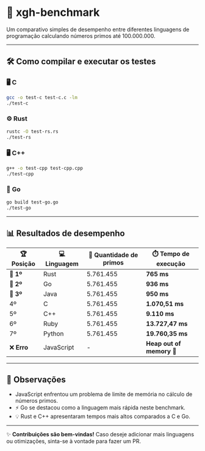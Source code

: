
# 🚀 xgh-benchmark

Um comparativo simples de desempenho entre diferentes linguagens de programação calculando números primos até 100.000.000.

---

## 🛠️ Como compilar e executar os testes

### 🖥️ **C**
```bash
gcc -o test-c test-c.c -lm
./test-c
```

### ⚙️ **Rust**
```bash
rustc -O test-rs.rs
./test-rs
```

### 🖥️ **C++**
```bash
g++ -o test-cpp test-cpp.cpp
./test-cpp
```

### 🌟 **Go**
```bash
go build test-go.go
./test-go
```

---

## 📊 Resultados de desempenho

| 🏆 **Posição** | 💻 **Linguagem** | 🔢 **Quantidade de primos** | ⏱️ **Tempo de execução**       |
|----------------|-----------------|-----------------------------|--------------------------------|
| 🥇 **1º**      | Rust            | 5.761.455                  | **765 ms**                 |
| 🥈 **2º**      | Go              | 5.761.455                  | **936 ms**                   |
| 🥉 **3º**      | Java            | 5.761.455                  | **950 ms**                   |
| 4º             | C               | 5.761.455                  | **1.070,51 ms**              |
| 5º             | C++             | 5.761.455                  | **9.110 ms**                 |
| 6º             | Ruby            | 5.761.455                  | **13.727,47 ms**             |
| 7º             | Python          | 5.761.455                  | **19.760,35 ms**             |
| ❌ **Erro**    | JavaScript      | -                          | **Heap out of memory** 🛑    |

---

## 📝 Observações
- JavaScript enfrentou um problema de limite de memória no cálculo de números primos.
- ⚡ Go se destacou como a linguagem mais rápida neste benchmark.
- 💡 Rust e C++ apresentaram tempos mais altos comparados a C e Go.

---

✨ **Contribuições são bem-vindas!** Caso deseje adicionar mais linguagens ou otimizações, sinta-se à vontade para fazer um PR.  
